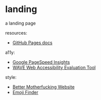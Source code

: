 # landing
a landing page

resources:
- [GitHub Pages docs](https://docs.github.com/en/pages)

a11y:
- [Google PageSpeed Insights](https://pagespeed.web.dev/analysis/https-www-crrmnsrg-eu/a9t5auryl1?form_factor=mobile)
- [WAVE Web Accessibility Evaluation Tool](https://wave.webaim.org/)

style:
- [Better Motherfucking Website](http://bettermotherfuckingwebsite.com/)
- [Emoji Finder](https://emojifinder.com/)

